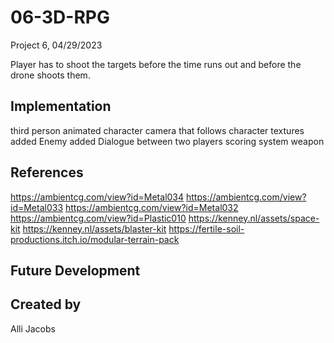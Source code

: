 # 06-3D-RPG
Project 6, 04/29/2023

Player has to shoot the targets before the time runs out and before the drone shoots them.

## Implementation
third person animated character
camera that follows character
textures added
Enemy added
Dialogue between two players
scoring system
weapon

## References
https://ambientcg.com/view?id=Metal034
https://ambientcg.com/view?id=Metal033
https://ambientcg.com/view?id=Metal032
https://ambientcg.com/view?id=Plastic010
https://kenney.nl/assets/space-kit
https://kenney.nl/assets/blaster-kit
https://fertile-soil-productions.itch.io/modular-terrain-pack

## Future Development

## Created by
Alli Jacobs

